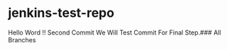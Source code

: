# jenkins-test-repo
Hello Word !!
Second Commit 
We Will Test Commit For Final Step.###
All Branches 

